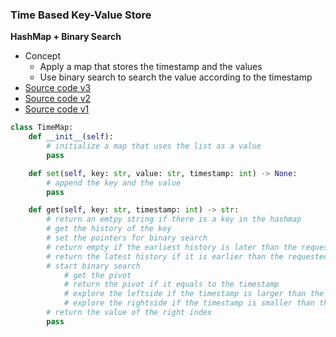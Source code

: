 ### Time Based Key-Value Store
**HashMap + Binary Search**
- Concept 
    - Apply a map that stores the timestamp and the values 
    - Use binary search to search the value according to the timestamp  
- [Source code v3](source/HashBinary3.py)
- [Source code v2](source/HashBinary2.py)
- [Source code v1](source/HashBinary.py)

```python
class TimeMap:
    def __init__(self):
        # initialize a map that uses the list as a value
        pass

    def set(self, key: str, value: str, timestamp: int) -> None:
        # append the key and the value
        pass

    def get(self, key: str, timestamp: int) -> str:
        # return an emtpy string if there is a key in the hashmap
        # get the history of the key 
        # set the pointers for binary search 
        # return empty if the earliest history is later than the requested timestamp 
        # return the latest history if it is earlier than the requested timestamp 
        # start binary search 
            # get the pivot
            # return the pivot if it equals to the timestamp  
            # explore the leftside if the timestamp is larger than the pviot 
            # explore the rightside if the timestamp is smaller than the pivot
        # return the value of the right index
        pass
```


